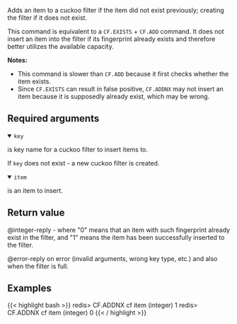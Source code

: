Adds an item to a cuckoo filter if the item did not exist previously; creating the filter if it does not exist.

This command is equivalent to a `CF.EXISTS` + `CF.ADD` command. It does not insert an item into the filter if its fingerprint already exists and therefore better utilizes the available capacity.

<note><b>Notes:</b>

- This command is slower than `CF.ADD` because it first checks whether the item exists.
- Since `CF.EXISTS` can result in false positive, `CF.ADDNX` may not insert an item because it is supposedly already exist, which may be wrong.

</note>

## Required arguments

<details open><summary><code>key</code></summary>

is key name for a cuckoo filter to insert items to.

If `key` does not exist - a new cuckoo filter is created.
</details>

<details open><summary><code>item</code></summary>

is an item to insert.
</details>

## Return value

@integer-reply - where "0" means that an item with such fingerprint already exist in the filter, and "1" means the item has been successfully inserted to the filter.

@error-reply on error (invalid arguments, wrong key type, etc.) and also when the filter is full.

## Examples

{{< highlight bash >}}
redis> CF.ADDNX cf item
(integer) 1
redis> CF.ADDNX cf item
(integer) 0
{{< / highlight >}}
